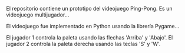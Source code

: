 El repositorio contiene un prototipo del videojuego Ping-Pong. Es un videojuego multijugador…

El videojuego fue implementado en Python usando la librería Pygame…

El jugador 1 controla la paleta usando las flechas 'Arriba' y 'Abajo'. El jugador 2 controla la paleta derecha usando las teclas 'S' y 'W'.
